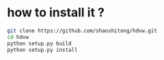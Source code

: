 # how to install it ?
```bash
git clone https://github.com/shaoshitong/hdvw.git
cd hdvw
python setup.py build
python setup.py install
```